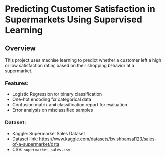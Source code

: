 # Predicting Customer Satisfaction in Supermarkets Using Supervised Learning
## Overview  
This project uses machine learning to predict whether a customer left a high or low satisfaction rating based on their shopping behavior at a supermarket.

### Features:
- Logistic Regression for binary classification  
- One-hot encoding for categorical data  
- Confusion matrix and classification report for evaluation  
- Error analysis on misclassified samples  

### Dataset:  
- Kaggle: Supermarket Sales Dataset
- Dataset link: https://www.kaggle.com/datasets/lovishbansal123/sales-of-a-supermarket/data
- CSV: `supermarket_sales.csv`

